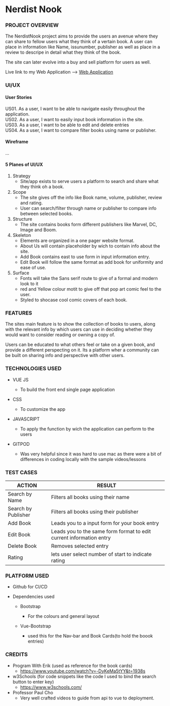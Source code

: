 # Nerdist Nook

### PROJECT OVERVIEW

The NerdistNook project aims to provide the users an avenue where they can share to fellow users what they think of a vertain book. A user can place in information like Name, issunumber, publisher as well as place in a review to descripe in detail what they think of the book.

The site can later evolve into a buy and sell platform for users as well.

Live link to my Web Application --> [Web Application](https://zealous-hopper-52d938.netlify.app/)

### UI/UX

#### User Stories

US01. As a user, I want to be able to navigate easily throughout the application.<br>
US02. As a user, I want to easily input book information in the site.<br>
US03. As a user, I want to be able to edit and delete entries <br>
US04. As a user, I want to compare filter books using name or publisher.

#### Wireframe

...

#### 5 Planes of UI/UX

1. Strategy
    - Site/app exists to serve users a platform to search and share what they think oh a book.  
2. Scope
    - The site gives off the info like Book name, volume, publisher, review and rating.
    - User can search/filter through name or publisher to compare info between selected books.
3. Structure
    - The site contains books form different publishers like Marvel, DC, Image and Boom.
4. Skeleton
    - Elements are organized in a one pager website format.
    - About Us will contain placeholder by wich to contain info about the site.
    - Add Book contains east to use form in input information entry.
    - Edit Book will follow the same format as add book for uniformity and ease of use.
5. Surface
    - Fonts will take the Sans serif route to give of a formal and modern look to it
    - red and Yellow colour motit to give off that pop art comic feel to the user.
    - Styled to shocase cool comic covers of each book.


### FEATURES

The sites main feature is to show the collection of books to users, along with the relevant info by which users can use in deciding whether they would want to consider reading or owning a copy of.

Users can be educated to what others feel or take on a given book, and provide a different perspecting on it. Its a platform wher a community can be built on sharing info and perspective with other users.


### TECHNOLOGIES USED

* VUE JS
   * To build the front end single page application

* CSS
   * To customize the app

* JAVASCRIPT
   * To apply the function by wich the application can perform to the users

* GITPOD
   * Was very helpful since it was hard to use mac as there were a bit of differences in coding locally with the sample videos/lessons


### TEST CASES

|ACTION |RESULT | 
|---------|-----------------------------|
|Search by Name | Filters all books using their name|
|Search by Publisher | Filters all books using their publisher|
|Add Book | Leads you to a input form for your book entry| 
|Edit Book | Leads you to the same form format to edit current information entry| 
|Delete Book | Removes selected entry| 
|Rating | lets user select number of start to indicate rating| 


### PLATFORM USED

* Github for CI/CD

* Dependencies used
   * Bootstrap
      * For the colours and general layout

   * Vue-Bootstrap
      * used this for the Nav-bar and Book Cards(to hold the boook entries)


### CREDITS

* Program With Erik (used as reference for the book cards)
   * https://www.youtube.com/watch?v=-DyKeMa5tYY&t=1938s
* w3Schools (for code snippets like the code I used to bind the search button to enter key)
   * https://www.w3schools.com/
* Professor Paul Cho
   * Very well crafted videos to guide from api to vue to deployment.

